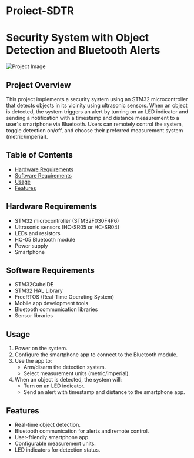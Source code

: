 # Proiect-SDTR
# Security System with Object Detection and Bluetooth Alerts

![Project Image](project_image.jpg)

## Project Overview

This project implements a security system using an STM32 microcontroller that detects objects in its vicinity using ultrasonic sensors.
When an object is detected, the system triggers an alert by turning on an LED indicator and sending a notification with a timestamp and distance measurement to a user's smartphone via Bluetooth.
Users can remotely control the system, toggle detection on/off, and choose their preferred measurement system (metric/imperial).

## Table of Contents

- [Hardware Requirements](#hardware-requirements)
- [Software Requirements](#software-requirements)
- [Usage](#usage)
- [Features](#features)

## Hardware Requirements

- STM32 microcontroller (STM32F030F4P6)
- Ultrasonic sensors (HC-SR05 or HC-SR04)
- LEDs and resistors
- HC-05 Bluetooth module
- Power supply
- Smartphone

## Software Requirements

- STM32CubeIDE
- STM32 HAL Library
- FreeRTOS (Real-Time Operating System)
- Mobile app development tools
- Bluetooth communication libraries
- Sensor libraries

## Usage

1. Power on the system.
2. Configure the smartphone app to connect to the Bluetooth module.
3. Use the app to:
   - Arm/disarm the detection system.
   - Select measurement units (metric/imperial).
4. When an object is detected, the system will:
   - Turn on an LED indicator.
   - Send an alert with timestamp and distance to the smartphone app.

## Features

- Real-time object detection.
- Bluetooth communication for alerts and remote control.
- User-friendly smartphone app.
- Configurable measurement units.
- LED indicators for detection status.
